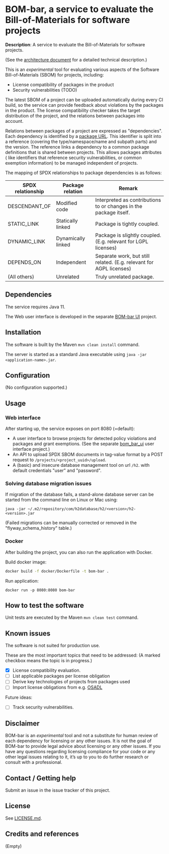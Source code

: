 # BOM-bar, a service to evaluate the Bill-of-Materials for software projects

**Description**:  A service to evaluate the Bill-of-Materials for software
projects.

(See the [architecture document](docs/architecture.md) for a detailed technical
description.)

This is an _experimental_ tool for evaluating various aspects of the Software
Bill-of-Materials (SBOM) for projects, including:

- License compatibility of packages in the product
- Security vulnerabilities (TODO)

The latest SBOM of a project can be uploaded automatically during every CI
build, so the service can provide feedback about violations by the packages in
the product. The license compatibility checker takes the target distribution of
the project, and the relations between packages into account.

Relations between packages of a project are expressed as "dependencies". Each
dependency is identified by
a [package URL](https://github.com/package-url/purl-spec). This identifier is
split into a reference (covering the type/namespace/name and subpath parts)
and the version. The reference links a dependency to a common package
definitions that is shared between projects. This allows packages attributes (
like identifiers that reference security vulnerabilities, or common exemption
information) to be managed independent of projects.

The mapping of SPDX relationships to package dependencies is as follows:

SPDX relationship | Package relation | Remark
------------------|------------------|--------
DESCENDANT_OF     | Modified code | Interpreted as contributions to or changes in the package itself.
STATIC_LINK       | Statically linked | Package is tightly coupled.
DYNAMIC_LINK      | Dynamically linked | Package is slightly coupled. (E.g. relevant for LGPL licenses)
DEPENDS_ON        | Independent | Separate work, but still related. (E.g. relevant for AGPL licenses)
(All others)      | Unrelated | Truly unrelated package.

## Dependencies

The service requires Java 11.

The Web user interface is developed in the separate
[BOM-bar UI](https://github.com/philips-software/bom-bar-ui) project.

## Installation

The software is built by the Maven `mvn clean install` command.

The server is started as a standard Java executable
using `java -jar <application-name>.jar`.

## Configuration

(No configuration supported.)

## Usage

### Web interface

After starting up, the service exposes on port 8080 (=default):

* A user interface to browse projects for detected policy violations and
  packages and grant exemptions.
  (See the separate [bom_bar_ui](https://github.com/philips-software/bom_bar_ui)
  user interface project.)
* An API to upload SPDX SBOM documents in tag-value format by a POST request
  to `/projects/<project_uuid>/upload`.
* A (basic) and insecure database management tool on url `/h2`. with default
  credentials "user" and "password".

### Solving database migration issues

If migration of the database fails, a stand-alone database server can be started
from the command line on Linux or Mac using:

    java -jar ~/.m2/repository/com/h2database/h2/<version>/h2-<version>.jar

(Failed migrations can be manually corrected or removed in the
"flyway_schema_history" table.)

### Docker

After building the project, you can also run the application with Docker.

Build docker image:

```bash
docker build -f docker/Dockerfile -t bom-bar .
```

Run application:

```
docker run -p 8080:8080 bom-bar
```

## How to test the software

Unit tests are executed by the Maven `mvn clean test` command.

## Known issues

The software is not suited for production use.

These are the most important topics that need to be addressed:
(A marked checkbox means the topic is in progress.)

- [x] License compatibility evaluation.
- [ ] List applicable packages per license obligation
- [ ] Derive key technologies of projects from packages used
- [ ] Import license obligations from
  e.g. [OSADL](https://www.osadl.org/Access-to-raw-data.oss-compliance-raw-data-access.0.html)

Future ideas:

- [ ] Track security vulnerabilities.

## Disclaimer

BOM-bar is an _experimental_ tool and not a substitute for human review of each
dependency for licensing or any other issues. It is not the goal of BOM-bar to
provide legal advice about licensing or any other issues. If you have any
questions regarding licensing compliance for your code or any other legal issues
relating to it, it’s up to you to do further research or consult with a
professional.

## Contact / Getting help

Submit an issue in the issue tracker of this project.

## License

See [LICENSE.md](LICENSE.md).

## Credits and references

(Empty)


